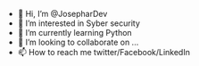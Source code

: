 - 👋 Hi, I’m @JosepharDev
- 👀 I’m interested in Syber security 
- 🌱 I’m currently learning Python 
- 💞️ I’m looking to collaborate on ...
- 📫 How to reach me twitter/Facebook/LinkedIn 

<!---
JosepharDev/JosepharDev is a ✨ special ✨ repository because its `README.md` (this file) appears on your GitHub profile.
You can click the Preview link to take a look at your changes.
--->
